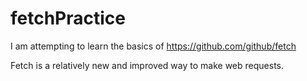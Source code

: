 # fetchPractice

I am attempting to learn the basics of https://github.com/github/fetch

Fetch is a relatively new and improved way to make web requests.
